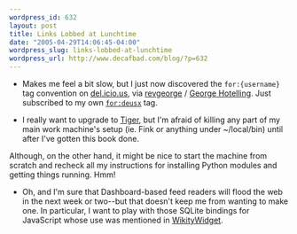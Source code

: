 ```yaml
--- 
wordpress_id: 632
layout: post
title: Links Lobbed at Lunchtime
date: "2005-04-29T14:06:45-04:00"
wordpress_slug: links-lobbed-at-lunchtime
wordpress_url: http://www.decafbad.com/blog/?p=632
---
```

* Makes me feel a bit slow, but I just now discovered the `for:{username}` tag convention on [del.icio.us][del], via [revgeorge][revgeorge] / [George Hotelling][gh].  Just subscribed to my own [`for:deusx`][fd] tag.

[fd]: http://del.icio.us/tag/for:deusx
[revgeorge]: http://del.icio.us/revgeorge
[gh]: http://george.hotelling.net/90percent/
[del]: http://del.icio.us

* I really want to upgrade to [Tiger][tiger], but I'm afraid of killing any part of my main work machine's setup (ie. Fink or anything under ~/local/bin) until after I've gotten this book done.  

[tiger]: http://www.apple.com/macosx/

  Although, on the other hand, it might be nice to start the machine from scratch and recheck all my instructions for installing Python modules and getting things running.  Hmm!  

* Oh, and I'm sure that Dashboard-based feed readers will flood the web in the next week or two--but that doesn't keep me from wanting to make one.  In particular, I want to play with those SQLite bindings for JavaScript whose use was mentioned in [WikityWidget][ww].

[ww]: http://developer.apple.com/macosx/tiger/dashboard/
